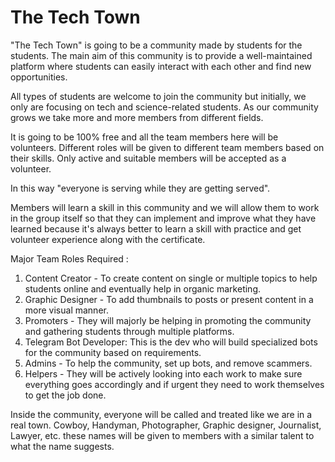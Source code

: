 # The Tech Town
"The Tech Town" is going to be a community made by students for the students. The main aim of this community is to provide a well-maintained platform where students can easily interact with each other and find new opportunities. 

All types of students are welcome to join the community but initially, we only are focusing on tech and science-related students. As our community grows we take more and more members from different fields.

It is going to be 100% free and all the team members here will be volunteers. Different roles will be given to different team members based on their skills. Only active and suitable members will be accepted as a volunteer.

In this way "everyone is serving while they are getting served".

Members will learn a skill in this community and we will allow them to work in the group itself so that they can implement and improve what they have learned because it's always better to learn a skill with practice and get volunteer experience along with the certificate.

Major Team Roles Required :
1) Content Creator - To create content on single or multiple topics to help students online and eventually help in organic marketing.
2) Graphic Designer - To add thumbnails to posts or present content in a more visual manner. 
3) Promoters - They will majorly be helping in promoting the community and gathering students through multiple platforms. 
4) Telegram Bot Developer: This is the dev who will build specialized bots for the community based on requirements.
5) Admins - To help the community, set up bots, and remove scammers.
6) Helpers - They will be actively looking into each work to make sure everything goes accordingly and if urgent they need to work themselves to get the job done.

Inside the community, everyone will be called and treated like we are in a real town. Cowboy, Handyman, Photographer, Graphic designer, Journalist, Lawyer, etc. these names will be given to members with a similar talent to what the name suggests.
